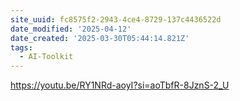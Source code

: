 ```yaml
---
site_uuid: fc8575f2-2943-4ce4-8729-137c4436522d
date_modified: '2025-04-12'
date_created: '2025-03-30T05:44:14.821Z'
tags:
  - AI-Toolkit
---
```































https://youtu.be/RY1NRd-aoyI?si=aoTbfR-8JznS-2_U